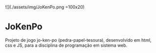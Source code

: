 ![](./assets/img/JoKenPo.png =100x20)
# JoKenPo
 Projeto de jogo  jo-ken-po (pedra-papel-tesoura), desenvolvido em html, css e JS, para a disciplina de programação em sistema web.
